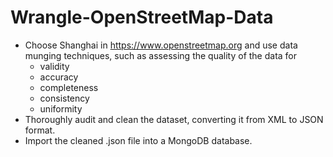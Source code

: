 # Wrangle-OpenStreetMap-Data
* Choose Shanghai in https://www.openstreetmap.org and use data munging techniques, such as assessing the quality of the data for 
	* validity
	* accuracy
	* completeness
	* consistency
	* uniformity
* Thoroughly audit and clean the dataset, converting it from XML to JSON format.
* Import the cleaned .json file into a MongoDB database.
